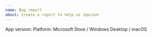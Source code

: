 ```yaml
---
name: Bug report
about: Create a report to help us improve
---
```


<!--
Bug report?
* Please describe the steps to reproduce as detailed as possible
-->

App version:
Platform: Microsoft Store / Windows Desktop / macOS

